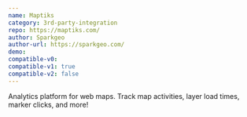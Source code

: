 ```yaml
---
name: Maptiks
category: 3rd-party-integration
repo: https://maptiks.com/
author: Sparkgeo
author-url: https://sparkgeo.com/
demo: 
compatible-v0:
compatible-v1: true
compatible-v2: false
---
```


Analytics platform for web maps. Track map activities, layer load times, marker clicks, and more!
